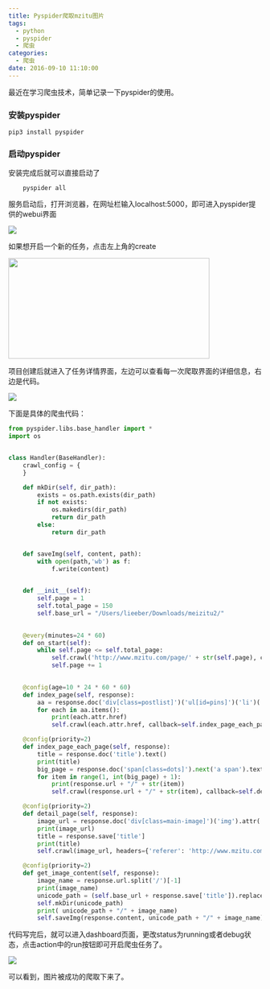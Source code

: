 ```yaml
---
title: Pyspider爬取mzitu图片
tags:
  - python
  - pyspider
  - 爬虫
categories:
  - 爬虫
date: 2016-09-10 11:10:00
---
```


最近在学习爬虫技术，简单记录一下pyspider的使用。

### 安装pyspider
```shell
pip3 install pyspider
```

<!-- more -->

### 启动pyspider
安装完成后就可以直接启动了
```shell
    pyspider all
```
服务启动后，打开浏览器，在网址栏输入localhost:5000，即可进入pyspider提供的webui界面

<img  align=center src="http://image-1252244366.costj.myqcloud.com/pyspider_webui.png"/>

如果想开启一个新的任务，点击左上角的create

<img width="400" height="200" align=center src="http://image-1252244366.costj.myqcloud.com/pyspider_create_new_project.png"/>

项目创建后就进入了任务详情界面，左边可以查看每一次爬取界面的详细信息，右边是代码。

<img  align=center src="http://image-1252244366.costj.myqcloud.com/pyspider_webui_detail.png"/>

下面是具体的爬虫代码：

```python
from pyspider.libs.base_handler import *
import os


class Handler(BaseHandler):
    crawl_config = {
    }

    def mkDir(self, dir_path):
        exists = os.path.exists(dir_path)
        if not exists:
            os.makedirs(dir_path)
            return dir_path
        else:
            return dir_path


    def saveImg(self, content, path):
        with open(path,'wb') as f:
            f.write(content)

            
    def __init__(self):
        self.page = 1
        self.total_page = 150
        self.base_url = "/Users/lieeber/Downloads/meizitu2/"

        
    @every(minutes=24 * 60)
    def on_start(self):
        while self.page <= self.total_page:
            self.crawl('http://www.mzitu.com/page/' + str(self.page), callback=self.index_page)
            self.page += 1

            
    @config(age=10 * 24 * 60 * 60)
    def index_page(self, response):
        aa = response.doc('div[class=postlist]')('ul[id=pins]')('li')('span')('a[target=_blank]')
        for each in aa.items():
            print(each.attr.href)
            self.crawl(each.attr.href, callback=self.index_page_each_page)

    @config(priority=2)
    def index_page_each_page(self, response):
        title = response.doc('title').text()
        print(title)
        big_page = response.doc('span[class=dots]').next('a span').text()
        for item in range(1, int(big_page) + 1):
            print(response.url + "/" + str(item))
            self.crawl(response.url + "/" + str(item), callback=self.detail_page,save={'title': title})

    @config(priority=2)
    def detail_page(self, response):
        image_url = response.doc('div[class=main-image]')('img').attr('src')
        print(image_url)
        title = response.save['title']
        print(title)
        self.crawl(image_url, headers={'referer': 'http://www.mzitu.com/'}, callback=self.get_image_content,save={'title': title})

    @config(priority=2)
    def get_image_content(self, response):
        image_name = response.url.split('/')[-1]
        print(image_name)
        unicode_path = (self.base_url + response.save['title']).replace(' ','')
        self.mkDir(unicode_path)
        print( unicode_path + "/" + image_name)
        self.saveImg(response.content, unicode_path + "/" + image_name)
```

代码写完后，就可以进入dashboard页面，更改status为running或者debug状态，点击action中的run按钮即可开启爬虫任务了。

<img  align=center src="http://image-1252244366.costj.myqcloud.com/pyspider_mzitu_item.png"/>

可以看到，图片被成功的爬取下来了。